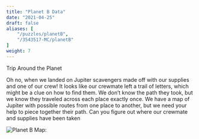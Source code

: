 ```yaml
---
title: "Planet B Data"
date: "2021-04-25"
draft: false
aliases: [
    "/puzzles/planetB",
    "/3543517-MC/planetB"
]
weight: 7
---
```


Trip Around the Planet

<!--more-->
<!-- the above comment is to provide a blurb of the puzzle, do not remove -->

Oh no, when we landed on Jupiter scavengers made off with our supplies and one of our crew!
It looks like our crewmate left a trail of letters, which might be a clue on how to find them. We
don’t know the path they took, but we know they traveled across each place exactly once. We
have a map of Jupiter with possible routes from one place to another, but we need your help to
piece together their path. Can you figure out where our crewmate and supplies have been
taken

![Planet B Map:](/images/PlanetBPuzzle.png)